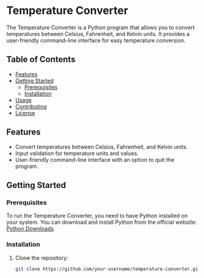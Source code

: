 
# Temperature Converter

The Temperature Converter is a Python program that allows you to convert temperatures between Celsius, Fahrenheit, and Kelvin units. It provides a user-friendly command-line interface for easy temperature conversion.

## Table of Contents

- [Features](#features)
- [Getting Started](#getting-started)
  - [Prerequisites](#prerequisites)
  - [Installation](#installation)
- [Usage](#usage)
- [Contributing](#contributing)
- [License](#license)

## Features

- Convert temperatures between Celsius, Fahrenheit, and Kelvin units.
- Input validation for temperature units and values.
- User-friendly command-line interface with an option to quit the program.

## Getting Started

### Prerequisites

To run the Temperature Converter, you need to have Python installed on your system. You can download and install Python from the official website: [Python Downloads](https://www.python.org/downloads/)

### Installation

1. Clone the repository:

   ```bash
   git clone https://github.com/your-username/temperature-converter.git
